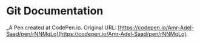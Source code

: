 # Git Documentation
 _A Pen created at CodePen.io. Original URL: [https://codepen.io/Amr-Adel-Saad/pen/rNNMqLo](https://codepen.io/Amr-Adel-Saad/pen/rNNMqLo).

 